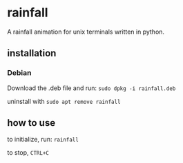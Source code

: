 # rainfall

A rainfall animation for unix terminals written in python.

## installation

### Debian

Download the .deb file and run:
`sudo dpkg -i rainfall.deb`

uninstall with `sudo apt remove rainfall`

## how to use

to initialize, run:
`rainfall`

to stop, `CTRL+C`

